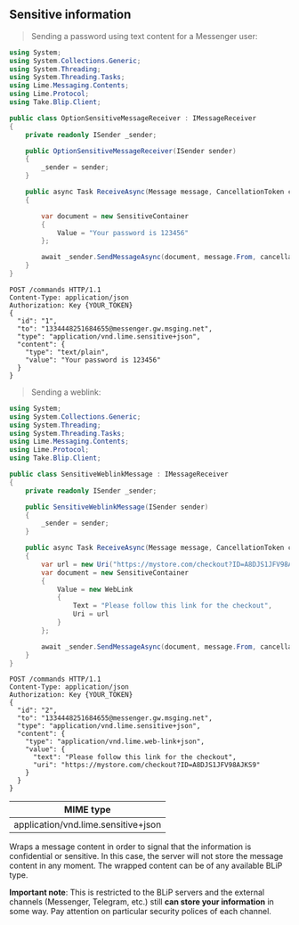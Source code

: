 ## Sensitive information

> Sending a password using text content for a Messenger user:

```csharp
using System;
using System.Collections.Generic;
using System.Threading;
using System.Threading.Tasks;
using Lime.Messaging.Contents;
using Lime.Protocol;
using Take.Blip.Client;

public class OptionSensitiveMessageReceiver : IMessageReceiver
{
    private readonly ISender _sender;

    public OptionSensitiveMessageReceiver(ISender sender)
    {
        _sender = sender;
    }

    public async Task ReceiveAsync(Message message, CancellationToken cancellationToken)
    {

        var document = new SensitiveContainer
        {
            Value = "Your password is 123456"
        };

        await _sender.SendMessageAsync(document, message.From, cancellationToken);
    }
}
```

```http
POST /commands HTTP/1.1
Content-Type: application/json
Authorization: Key {YOUR_TOKEN}
{
  "id": "1",
  "to": "1334448251684655@messenger.gw.msging.net",
  "type": "application/vnd.lime.sensitive+json",
  "content": {
    "type": "text/plain",
    "value": "Your password is 123456"
  }
}

```

> Sending a weblink:

```csharp
using System;
using System.Collections.Generic;
using System.Threading;
using System.Threading.Tasks;
using Lime.Messaging.Contents;
using Lime.Protocol;
using Take.Blip.Client;

public class SensitiveWeblinkMessage : IMessageReceiver
{
    private readonly ISender _sender;

    public SensitiveWeblinkMessage(ISender sender)
    {
        _sender = sender;
    }

    public async Task ReceiveAsync(Message message, CancellationToken cancellationToken)
    {
        var url = new Uri("https://mystore.com/checkout?ID=A8DJS1JFV98AJKS9");
        var document = new SensitiveContainer
        {
            Value = new WebLink
            {
                Text = "Please follow this link for the checkout",
                Uri = url
            }
        };

        await _sender.SendMessageAsync(document, message.From, cancellationToken);
    }
}
```

```http
POST /commands HTTP/1.1
Content-Type: application/json
Authorization: Key {YOUR_TOKEN}
{
  "id": "2",
  "to": "1334448251684655@messenger.gw.msging.net",
  "type": "application/vnd.lime.sensitive+json",
  "content": {
    "type": "application/vnd.lime.web-link+json",
    "value": {
      "text": "Please follow this link for the checkout",
      "uri": "https://mystore.com/checkout?ID=A8DJS1JFV98AJKS9"
    }
  }
}

```


| MIME type                            |
|--------------------------------------|
| application/vnd.lime.sensitive+json  |

Wraps a message content in order to signal that the information is confidential or sensitive. In this case, the server will not store the message content in any moment. The wrapped content can be of any available BLiP type.

**Important note**: This is restricted to the BLiP servers and the external channels (Messenger, Telegram, etc.) still **can store your information** in some way. Pay attention on particular security polices of each channel.
